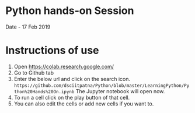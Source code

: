 # Python hands-on Session
Date - 17 Feb 2019

# Instructions of use
1. Open https://colab.research.google.com/
2. Go to Github tab
3. Enter the below url and click on the search icon.
```https://github.com/dsciitpatna/Python/blob/master/LearningPython/Python%20Hands%20On.ipynb```
The Jupyter notebook will open now.
4. To run a cell click on the play button of that cell.
5. You can also edit the cells or add new cells if you want to.
